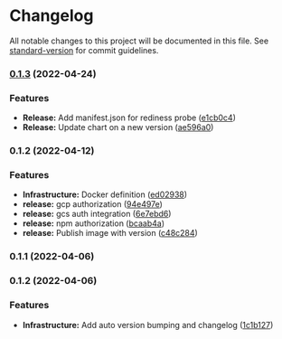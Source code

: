 # Changelog

All notable changes to this project will be documented in this file. See [standard-version](https://github.com/conventional-changelog/standard-version) for commit guidelines.

### [0.1.3](https://github.com/Tripstagger-AA/tripstagger-react-client/compare/v0.1.2...v0.1.3) (2022-04-24)


### Features

* **Release:** Add manifest.json for rediness probe ([e1cb0c4](https://github.com/Tripstagger-AA/tripstagger-react-client/commit/e1cb0c475dae980f3fe94e9adf1fed9d41071b40))
* **Release:** Update chart on a new version ([ae596a0](https://github.com/Tripstagger-AA/tripstagger-react-client/commit/ae596a077a4c3dcecf5c270f9811a040a2a3fae6))

### 0.1.2 (2022-04-12)


### Features

* **Infrastructure:** Docker definition ([ed02938](https://github.com/Tripstagger-AA/tripstagger-react-client/commit/ed02938d3275f7867bef0b253c303b06221a3bd9))
* **release:** gcp authorization  ([94e497e](https://github.com/Tripstagger-AA/tripstagger-react-client/commit/94e497efbc7936cd0756f4e1976568c18e06e695))
* **release:** gcs auth integration  ([6e7ebd6](https://github.com/Tripstagger-AA/tripstagger-react-client/commit/6e7ebd6691fb43450521defc196a49138bab728e))
* **release:** npm authorization ([bcaab4a](https://github.com/Tripstagger-AA/tripstagger-react-client/commit/bcaab4a5f49527b6d43f7ebabe24a814b1dc0474))
* **release:** Publish image with version ([c48c284](https://github.com/Tripstagger-AA/tripstagger-react-client/commit/c48c28451a7154980eb4999953365b2ff4e9e6ee))

### 0.1.1 (2022-04-06)

### 0.1.2 (2022-04-06)


### Features

* **Infrastructure:** Add auto version bumping and changelog ([1c1b127](https://github.com/a-adamiak/Tripstagger.ClientMonoRepo/commit/1c1b1275129861e2240bc1732699ee9743a451ce))
